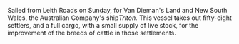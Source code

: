 Sailed from Leith Roads on Sunday, for Van Dieman's Land and New South Wales, the Australian Company's ship*Triton.*  This vessel takes out fifty-eight settlers, and a full cargo, with a small supply of live stock, for the improvement of the breeds of cattle in those settlements.